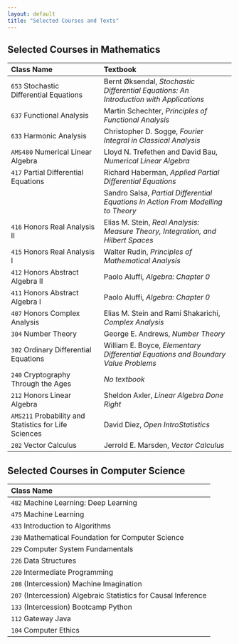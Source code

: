 ```yaml
---
layout: default
title: "Selected Courses and Texts"
---
```


## Selected Courses in Mathematics

|Class Name|Textbook|
|:---------|:-------|
|`653` Stochastic Differential Equations| Bernt Øksendal, *Stochastic Differential Equations: An Introduction with Applications* |
|`637` Functional Analysis| Martin Schechter, *Principles of Functional Analysis* |
|`633` Harmonic Analysis| Christopher D. Sogge, *Fourier Integral in Classical Analysis* |
|`AMS480` Numerical Linear Algebra| Lloyd N. Trefethen and David Bau, *Numerical Linear Algebra*|
|`417` Partial Differential Equations| Richard Haberman, *Applied Partial Differential Equations*|
||Sandro Salsa, *Partial Differential Equations in Action From Modelling to Theory*|
|`416` Honors Real Analysis II| Elias M. Stein, *Real Analysis: Measure Theory, Integration, and Hilbert Spaces*|
|`415` Honors Real Analysis I| Walter Rudin, *Principles of Mathematical Analysis*|
|`412` Honors Abstract Algebra II| Paolo Aluffi, *Algebra: Chapter 0*|
|`411` Honors Abstract Algebra I| Paolo Aluffi, *Algebra: Chapter 0*|
|`407` Honors Complex Analysis| Elias M. Stein and Rami Shakarichi, *Complex Analysis* |
|`304` Number Theory| George E. Andrews, *Number Theory*|
|`302` Ordinary Differential Equations| William E. Boyce, *Elementary Differential Equations and Boundary Value Problems*|
|`240` Cryptography Through the Ages| *No textbook* |
|`212` Honors Linear Algebra| Sheldon Axler, *Linear Algebra Done Right*|
|`AMS211` Probability and Statistics for Life Sciences| David Diez, *Open IntroStatistics*|
|`202` Vector Calculus| Jerrold E. Marsden, *Vector Calculus* |

## Selected Courses in Computer Science

|Class Name|
|:---------|
|`482` Machine Learning: Deep Learning|
|`475` Machine Learning|
|`433` Introduction to Algorithms|
|`230` Mathematical Foundation for Computer Science|
|`229` Computer System Fundamentals|
|`226` Data Structures|
|`220` Intermediate Programming|
|`208` (Intercession) Machine Imagination|
|`207` (Intercession) Algebraic Statistics for Causal Inference|
|`133` (Intercession) Bootcamp Python|
|`112` Gateway Java|
|`104` Computer Ethics|


